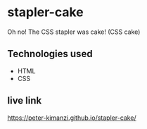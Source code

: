 # stapler-cake

Oh no! The CSS stapler was cake! (CSS cake)

## Technologies used

* HTML
* CSS

## live link

https://peter-kimanzi.github.io/stapler-cake/
